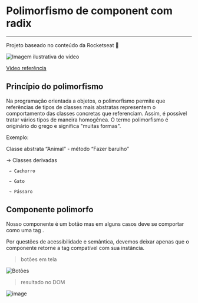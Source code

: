 # Polimorfismo de component com radix

---

Projeto baseado no conteúdo da Rocketseat 🚀

![Imagem ilustrativa do vídeo](https://user-images.githubusercontent.com/7591530/196591839-c6e6a5ed-b2c0-42fb-8dfb-802ee143c04c.png)

[Vídeo referência](https://www.youtube.com/watch?v=zhgbanI0UV8)

## Princípio do polimorfismo

Na programação orientada a objetos, o polimorfismo permite que referências de tipos de classes mais abstratas representem o comportamento das classes concretas que referenciam. Assim, é possível tratar vários tipos de maneira homogênea. O termo polimorfismo é originário do grego e significa "muitas formas".

Exemplo: 

Classe abstrata “Animal” - método “Fazer barulho”

  → Classes derivadas 

     → Cachorro

     → Gato

     → Pássaro

 

## Componente polimorfo

Nosso componente é um botão mas em alguns casos deve se comportar como uma tag <a>.

Por questões de acessibilidade e semântica, devemos deixar apenas que o componente retorne a tag compatível com sua instância.

> botões em tela

![Botões](https://user-images.githubusercontent.com/7591530/196591750-e9f5b735-25c1-4716-8196-e27da9aa9c33.png)

> resultado no DOM

![image](https://user-images.githubusercontent.com/7591530/196592029-4ea34bcd-2f3f-4bc4-8816-43219714f560.png)
